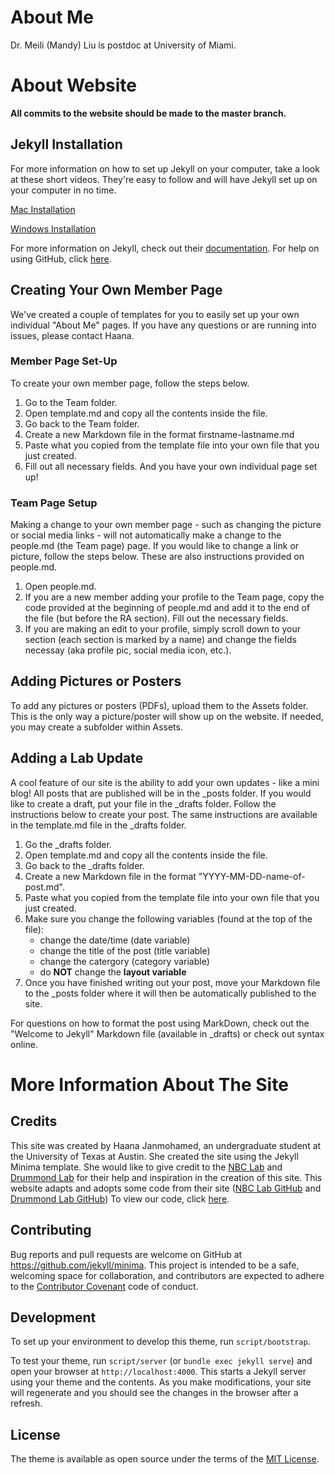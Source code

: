 # About Me

Dr. Meili (Mandy) Liu is postdoc at University of Miami.

# About Website

**All commits to the website should be made to the master branch.**

## Jekyll Installation

For more information on how to set up Jekyll on your computer, take a look at these short videos. They're easy to follow and will have Jekyll set up on your computer in no time.

[Mac Installation](https://www.youtube.com/watch?v=WhrU9m82Wm8&list=PLLAZ4kZ9dFpOPV5C5Ay0pHaa0RJFhcmcB&index=2)

[Windows Installation](https://www.youtube.com/watch?v=LfP7Y9Ja6Qc&list=PLLAZ4kZ9dFpOPV5C5Ay0pHaa0RJFhcmcB&index=3)

For more information on Jekyll, check out their [documentation](https://jekyllrb.com/). For help on using GitHub, click [here](https://help.github.com/en).

## Creating Your Own Member Page

We've created a couple of templates for you to easily set up your own individual "About Me" pages. If you have any questions or are running into issues, please contact Haana.

### Member Page Set-Up

To create your own member page, follow the steps below.
  1. Go to the Team folder.
  2. Open template.md and copy all the contents inside the file.
  3. Go back to the Team folder.
  4. Create a new Markdown file in the format firstname-lastname.md
  5. Paste what you copied from the template file into your own file that you just created.
  6. Fill out all necessary fields.
And you have your own individual page set up!

### Team Page Setup

Making a change to your own member page - such as changing the picture or social media links - will not automatically make a change to the people.md (the Team page) page. If you would like to change a link or picture, follow the steps below. These are also instructions provided on people.md.
  1. Open people.md.
  2. If you are a new member adding your profile to the Team page, copy the code provided at the beginning of people.md and add it to the end of the file (but before the RA section). Fill out the necessary fields.
  3. If you are making an edit to your profile, simply scroll down to your section (each section is marked by a name) and change the fields necessay (aka profile pic, social media icon, etc.).

## Adding Pictures or Posters

To add any pictures or posters (PDFs), upload them to the Assets folder. This is the only way a picture/poster will show up on the website. If needed, you may create a subfolder within Assets.

## Adding a Lab Update

A cool feature of our site is the ability to add your own updates - like a mini blog! All posts that are published will be in the _posts folder. If you would like to create a draft, put your file in the _drafts folder. Follow the instructions below to create your post. The same instructions are available in the template.md file in the _drafts folder.
  1. Go the _drafts folder.
  2. Open template.md and copy all the contents inside the file.
  3. Go back to the _drafts folder.
  4. Create a new Markdown file in the format "YYYY-MM-DD-name-of-post.md". 
  5. Paste what you copied from the template file into your own file that you just created.
  3. Make sure you change the following variables (found at the top of the file):
      - change the date/time (date variable) 
      - change the title of the post (title variable)
      - change the catergory (category variable)
      - do **NOT** change the **layout variable**
  4. Once you have finished writing out your post, move your Markdown file to the _posts folder where it will then be automatically published to the site. 

For questions on how to format the post using MarkDown, check out the "Welcome to Jekyll" Markdown file (available in _drafts) or check out syntax online.

# More Information About The Site

## Credits

This site was created by Haana Janmohamed, an undergraduate student at the University of Texas at Austin. She created the site using the Jekyll Minima template. She would like to give credit to the [NBC Lab](https://nbclab.github.io/) and [Drummond Lab](http://drummondlab.org/) for their help and inspiration in the creation of this site. This website adapts and adopts some code from their site ([NBC Lab GitHub](https://github.com/NBCLab/NBCLab.github.io) and [Drummond Lab GitHub](https://github.com/drummondlab/drummondlab.github.io)) To view our code, click [here](https://github.com/UTCogNeuroLab/UTCogNeuroLab.github.io).

## Contributing

Bug reports and pull requests are welcome on GitHub at https://github.com/jekyll/minima. This project is intended to be a safe, welcoming space for collaboration, and contributors are expected to adhere to the [Contributor Covenant](http://contributor-covenant.org) code of conduct.

## Development

To set up your environment to develop this theme, run `script/bootstrap`.

To test your theme, run `script/server` (or `bundle exec jekyll serve`) and open your browser at `http://localhost:4000`. This starts a Jekyll server using your theme and the contents. As you make modifications, your site will regenerate and you should see the changes in the browser after a refresh.

## License

The theme is available as open source under the terms of the [MIT License](http://opensource.org/licenses/MIT).
